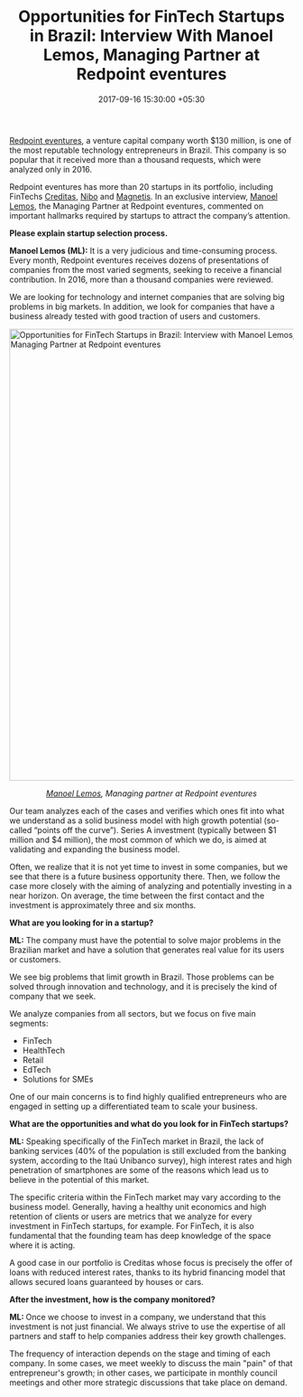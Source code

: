 ﻿---
title: 'Opportunities for FinTech Startups in Brazil: Interview With Manoel Lemos,
  Managing Partner at Redpoint eventures'
date: 2017-09-16 15:30:00 +05:30
tags:
- Asia
- Europe
- insights
- US
Person: Mariana Rodrigues
category:
- Fintech
- Insights
Markets:
- Asia
- Europe
- insights
- US
type: post
status: publish
layout: post
---

<p><a href="http://rpev.com.br/">Redpoint eventures</a>, a venture capital company worth $130 million, is one of the most reputable technology entrepreneurs in Brazil. This company is so popular that it received more than a thousand requests, which were analyzed only in 2016.</p>
<p>Redpoint eventures has more than 20 startups in its portfolio, including FinTechs <a href="https://medici.letstalkpayments.com/companies/creditas">Creditas</a>, <a href="https://medici.letstalkpayments.com/companies/nibo">Nibo</a> and <a href="https://medici.letstalkpayments.com/companies/magnetis">Magnetis</a>. In an exclusive interview, <a href="https://www.linkedin.com/in/mlemos/">Manoel Lemos</a>, the Managing Partner at Redpoint eventures, commented on important hallmarks required by startups to attract the company’s attention.</p>
<p><b>Please explain startup selection process. </b></p>
<p><b>Manoel Lemos (ML):</b> It is a very judicious and time-consuming process. Every month, Redpoint eventures receives dozens of presentations of companies from the most varied segments, seeking to receive a financial contribution. In 2016, more than a thousand companies were reviewed. </p>
<p>We are looking for technology and internet companies that are solving big problems in big markets. In addition, we look for companies that have a business already tested with good traction of users and customers.</p>
<p><img class="aligncenter size-full wp-image-27830" src="https://s3-us-west-2.amazonaws.com/go-medici/uploads/2017/09/int.jpg" alt="Opportunities for FinTech Startups in Brazil: Interview with Manoel Lemos, Managing Partner at Redpoint eventures" width="533" height="800" /></p>
<p style="text-align: center;"><a href="https://www.linkedin.com/in/mlemos/"><i>Manoel Lemos</i></a><i>, Managing partner at Redpoint eventures</i></p>
<p>Our team analyzes each of the cases and verifies which ones fit into what we understand as a solid business model with high growth potential (so-called “points off the curve”). Series A investment (typically between $1 million and $4 million), the most common of which we do, is aimed at validating and expanding the business model.</p>
<p>Often, we realize that it is not yet time to invest in some companies, but we see that there is a future business opportunity there. Then, we follow the case more closely with the aiming of analyzing and potentially investing in a near horizon. On average, the time between the first contact and the investment is approximately three and six months.</p>
<p><b>What are you looking for in a startup?</b></p>
<p><b>ML:</b> The company must have the potential to solve major problems in the Brazilian market and have a solution that generates real value for its users or customers.</p>
<p>We see big problems that limit growth in Brazil. Those problems can be solved through innovation and technology, and it is precisely the kind of company that we seek.</p>
<p>We analyze companies from all sectors, but we focus on five main segments:</p>
<ul>
<li style="font-weight: 400;">FinTech</li>
<li style="font-weight: 400;">HealthTech</li>
<li style="font-weight: 400;">Retail</li>
<li style="font-weight: 400;">EdTech</li>
<li style="font-weight: 400;">Solutions for SMEs</li>
</ul>
<p>One of our main concerns is to find highly qualified entrepreneurs who are engaged in setting up a differentiated team to scale your business.</p>
<p><b>What are the opportunities and what do you look for in FinTech startups?</b></p>
<p><b>ML:</b> Speaking specifically of the FinTech market in Brazil, the lack of banking services (40% of the population is still excluded from the banking system, according to the Itaú Unibanco survey), high interest rates and high penetration of smartphones are some of the reasons which lead us to believe in the potential of this market.</p>
<p>The specific criteria within the FinTech market may vary according to the business model. Generally, having a healthy unit economics and high retention of clients or users are metrics that we analyze for every investment in FinTech startups, for example. For FinTech, it is also fundamental that the founding team has deep knowledge of the space where it is acting.</p>
<p>A good case in our portfolio is Creditas whose focus is precisely the offer of loans with reduced interest rates, thanks to its hybrid financing model that allows secured loans guaranteed by houses or cars.</p>
<p><b>After the investment, how is the company monitored?</b></p>
<p><b>ML: </b>Once we choose to invest in a company, we understand that this investment is not just financial. We always strive to use the expertise of all partners and staff to help companies address their key growth challenges.</p>
<p>The frequency of interaction depends on the stage and timing of each company. In some cases, we meet weekly to discuss the main "pain" of that entrepreneur's growth; in other cases, we participate in monthly council meetings and other more strategic discussions that take place on demand.</p>
